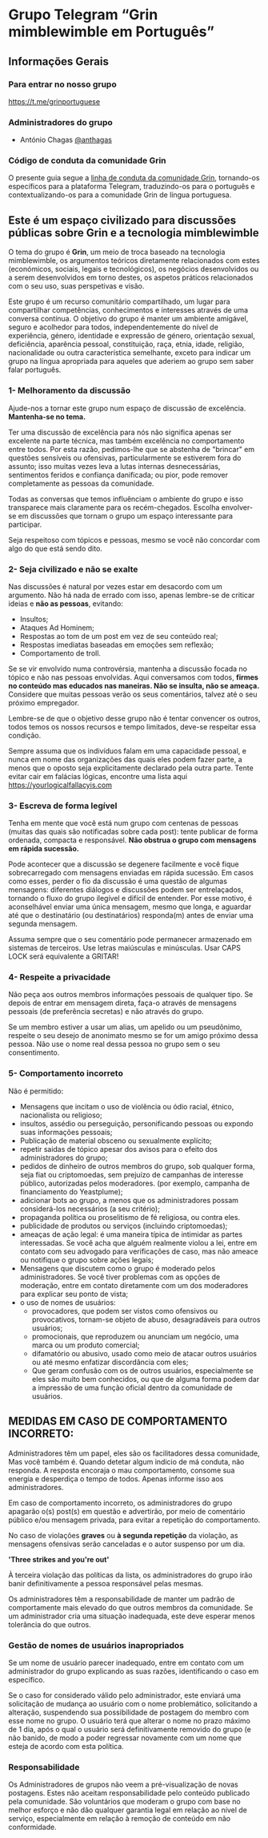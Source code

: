 # Grupo Telegram “Grin mimblewimble em Português” 

## Informações Gerais
### Para entrar no nosso grupo
https://t.me/grinportuguese
### Administradores do grupo
  * António Chagas [@anthagas](https://t.me/anthagas)

### Código de conduta da comunidade Grin
O presente guia segue a [linha de conduta da comunidade Grin](https://github.com/mimblewimble/grin/blob/master/CODE_OF_CONDUCT.md), tornando-os específicos para a plataforma Telegram, traduzindo-os para o português e contextualizando-os para a comunidade Grin de língua portuguesa.

## Este é um espaço civilizado para discussões públicas sobre Grin e a tecnologia mimblewimble
O tema do grupo é **Grin**, um meio de troca baseado na tecnologia mimblewimble, os argumentos teóricos diretamente relacionados com estes (económicos, sociais, legais e tecnológicos), os negócios desenvolvidos ou a serem desenvolvidos em torno destes, os aspetos práticos relacionados com o seu uso, suas perspetivas e visão.

Este grupo é um recurso comunitário compartilhado, um lugar para compartilhar competências, conhecimentos e interesses através de uma conversa contínua. O objetivo do grupo é manter um ambiente amigável, seguro e acolhedor para todos, independentemente do nível de experiência, género, identidade e expressão de género, orientação sexual, deficiência, aparência pessoal, constituição, raça, etnia, idade, religião, nacionalidade ou outra característica semelhante, exceto para indicar um grupo na língua apropriada para aqueles que aderiem ao grupo sem saber falar português.

### 1- Melhoramento da discussão
Ajude-nos a tornar este grupo num espaço de discussão de excelência. **Mantenha-se no tema.** 

Ter uma discussão de excelência para nós não significa apenas ser excelente na parte técnica, mas também excelência no comportamento entre todos. Por esta razão, pedimos-lhe que se abstenha de "brincar" em questões sensíveis ou ofensivas, particularmente se estiverem fora do assunto; isso muitas vezes leva a lutas internas desnecessárias, sentimentos feridos e confiança danificada; ou pior, pode remover completamente as pessoas da comunidade.

Todas as conversas que temos influênciam o ambiente do grupo e isso transparece mais claramente para os recém-chegados. Escolha envolver-se em discussões que tornam o grupo um espaço interessante para participar.

Seja respeitoso com tópicos e pessoas, mesmo se você não concordar com algo do que está sendo dito.

### 2- Seja civilizado e não se exalte
Nas discussões é natural por vezes estar em desacordo com um argumento. Não há nada de errado com isso, apenas lembre-se de criticar ideias e **não as pessoas**, evitando:

* Insultos;
* Ataques Ad Hominem;
* Respostas ao tom de um post em vez de seu conteúdo real;
* Respostas imediatas baseadas em emoções sem reflexão;
* Comportamento de troll.

Se se vir envolvido numa controvérsia, mantenha a discussão focada no tópico e não nas pessoas envolvidas. Aqui conversamos com todos, **firmes no conteúdo mas educados nas maneiras. Não se insulta, não se ameaça.** Considere que muitas pessoas verão os seus comentários, talvez até o seu próximo empregador.

Lembre-se de que o objetivo desse grupo não é tentar convencer os outros, todos temos os nossos recursos e tempo limitados, deve-se respeitar essa condição.

Sempre assuma que os indivíduos falam em uma capacidade pessoal, e nunca em nome das organizações das quais eles podem fazer parte, a menos que o oposto seja explicitamente declarado pela outra parte. Tente evitar cair em falácias lógicas, encontre uma lista aqui https://yourlogicalfallacyis.com

### 3- Escreva de forma legível
Tenha em mente que você está num grupo com centenas de pessoas (muitas das quais são notificadas sobre cada post): tente publicar de forma ordenada, compacta e responsável. **Não obstrua o grupo com mensagens em rápida sucessão.**

Pode acontecer que a discussão se degenere facilmente e você fique sobrecarregado com mensagens enviadas em rápida sucessão. Em casos como esses, perder o fio da discussão é uma questão de algumas mensagens: diferentes diálogos e discussões podem ser entrelaçados, tornando o fluxo do grupo ilegível e difícil de entender. Por esse motivo, é aconselhável enviar uma única mensagem, mesmo que longa, e aguardar até que o destinatário (ou destinatários) responda(m) antes de enviar uma segunda mensagem.

Assuma sempre que o seu comentário pode permanecer armazenado em sistemas de terceiros. Use letras maiúsculas e minúsculas. Usar CAPS LOCK será equivalente a GRITAR!

### 4- Respeite a privacidade
Não peça aos outros membros informações pessoais de qualquer tipo. Se depois de entrar em mensagem direta, faça-o através de mensagens pessoais (de preferência secretas) e não através do grupo.

Se um membro estiver a usar um alias, um apelido ou um pseudônimo, respeite o seu desejo de anonimato mesmo se for um amigo próximo dessa pessoa. Não use o nome real dessa pessoa no grupo sem o seu consentimento.

### 5- Comportamento incorreto
Não é permitido:
* Mensagens que incitam o uso de violência ou ódio racial, étnico, nacionalista ou religioso;
* insultos, assédio ou perseguição, personificando pessoas ou expondo suas informações pessoais;
* Publicação de material obsceno ou sexualmente explícito;
* repetir saidas de tópico apesar dos avisos para o efeito dos administradores do grupo;
* pedidos de dinheiro de outros membros do grupo, sob qualquer forma, seja fiat ou criptomoedas, sem prejuízo de campanhas de interesse público, autorizadas pelos moderadores. (por exemplo, campanha de financiamento do Yeastplume);
* adicionar bots ao grupo, a menos que os administradores possam considerá-los necessários (a seu critério);
* propaganda política ou proselitismo de fé religiosa, ou contra eles.
* publicidade de produtos ou serviços (incluindo criptomoedas);
* ameaças de ação legal: é uma maneira típica de intimidar as partes interessadas. Se você acha que alguém realmente violou a lei, entre em contato com seu advogado para verificações de caso, mas não ameace ou notifique o grupo sobre ações legais;
* Mensagens que discutem como o grupo é moderado pelos administradores. Se você tiver problemas com as opções de moderação, entre em contato diretamente com um dos moderadores para explicar seu ponto de vista;
* o uso de nomes de usuários:
  * provocadores, que podem ser vistos como ofensivos ou provocativos, tornam-se objeto de abuso, desagradáveis ​​para outros usuários;
  * promocionais, que reproduzem ou anunciam um negócio, uma marca ou um produto comercial;
  * difamatório ou abusivo, usado como meio de atacar outros usuários ou até mesmo enfatizar discordância com eles;
  * Que geram confusão com os de outros usuários, especialmente se eles são muito bem conhecidos, ou que de alguma forma podem dar a impressão de uma função oficial dentro da comunidade de usuários.

## MEDIDAS EM CASO DE COMPORTAMENTO INCORRETO:
Administradores têm um papel, eles são os facilitadores dessa comunidade, Mas você também é.
Quando detetar algum indicio de má conduta, não responda. A resposta encoraja o mau comportamento, consome sua energia e desperdiça o tempo de todos. Apenas informe isso aos administradores.

Em caso de comportamento incorreto, os administradores do grupo apagarão o(s) post(s) em questão e advertirão, por meio de comentário público e/ou mensagem privada, para evitar a repetição do comportamento.

No caso de violações **graves** ou **à segunda repetição** da violação, as mensagens ofensivas serão canceladas e o autor suspenso por um dia.

**'Three strikes and you're out'**

À terceira violação das políticas da lista, os administradores do grupo irão banir definitivamente a pessoa responsável pelas mesmas.

Os administradores têm a responsabilidade de manter um padrão de comportamente mais elevado do que outros membros da comunidade. Se um administrador cria uma situação inadequada, este deve esperar menos tolerância do que outros.

### Gestão de nomes de usuários inapropriados
Se um nome de usuário parecer inadequado, entre em contato com um administrador do grupo explicando as suas razões, identificando o caso em específico.

Se o caso for considerado válido pelo administrador, este enviará uma solicitação de mudança ao usuário com o nome problemático, solicitando a alteração, suspendendo sua possibilidade de postagem do membro com esse nome no grupo.
O usuário terá que alterar o nome no prazo máximo de 1 dia, após o qual o usuário será definitivamente removido do grupo (e não banido, de modo a poder regressar novamente com um nome que esteja de acordo com esta política.

### Responsabilidade
Os Administradores de grupos não veem a pré-visualização de novas postagens. Estes não aceitam responsabilidade pelo conteúdo publicado pela comunidade. São voluntários que moderam o grupo com base no melhor esforço e não dão qualquer garantia legal em relação ao nível de serviço, especialmente em relação à remoção de conteúdo em não conformidade.
